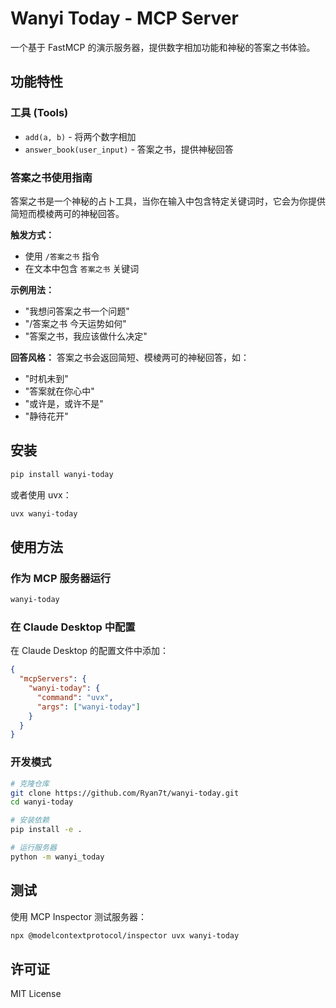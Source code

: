 # Wanyi Today - MCP Server

一个基于 FastMCP 的演示服务器，提供数字相加功能和神秘的答案之书体验。

## 功能特性

### 工具 (Tools)
- `add(a, b)` - 将两个数字相加
- `answer_book(user_input)` - 答案之书，提供神秘回答

### 答案之书使用指南

答案之书是一个神秘的占卜工具，当你在输入中包含特定关键词时，它会为你提供简短而模棱两可的神秘回答。

**触发方式：**
- 使用 `/答案之书` 指令
- 在文本中包含 `答案之书` 关键词

**示例用法：**
- "我想问答案之书一个问题"
- "/答案之书 今天运势如何"
- "答案之书，我应该做什么决定"

**回答风格：**
答案之书会返回简短、模棱两可的神秘回答，如：
- "时机未到"
- "答案就在你心中" 
- "或许是，或许不是"
- "静待花开"

## 安装

```bash
pip install wanyi-today
```

或者使用 uvx：

```bash
uvx wanyi-today
```

## 使用方法

### 作为 MCP 服务器运行

```bash
wanyi-today
```

### 在 Claude Desktop 中配置

在 Claude Desktop 的配置文件中添加：

```json
{
  "mcpServers": {
    "wanyi-today": {
      "command": "uvx",
      "args": ["wanyi-today"]
    }
  }
}
```

### 开发模式

```bash
# 克隆仓库
git clone https://github.com/Ryan7t/wanyi-today.git
cd wanyi-today

# 安装依赖
pip install -e .

# 运行服务器
python -m wanyi_today
```

## 测试

使用 MCP Inspector 测试服务器：

```bash
npx @modelcontextprotocol/inspector uvx wanyi-today
```

## 许可证

MIT License